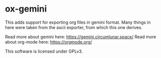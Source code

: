 # ox-gemini

This adds support for exporting org files in gemini format. Many things in here were taken from the ascii exporter, from which this one derives.

Read more about gemini here: https://gemini.circumlunar.space/
Read more about org-mode here: https://orgmode.org/

This software is licensed under GPLv3.
